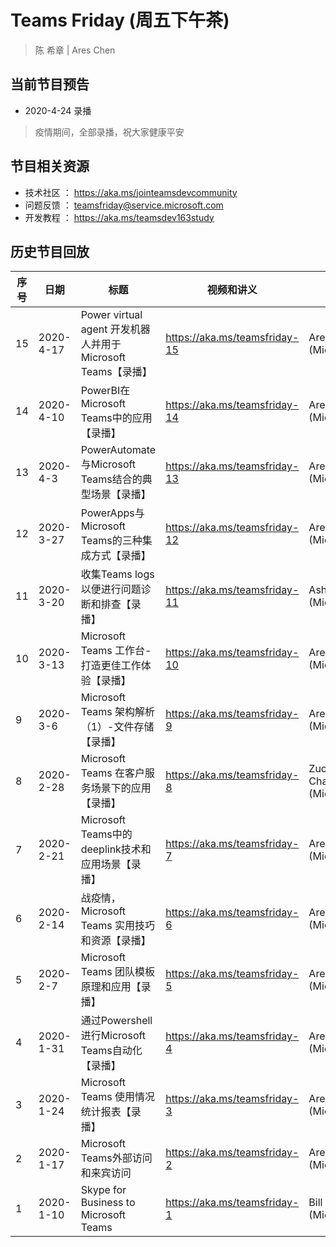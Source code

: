 # Teams Friday (周五下午茶)
> 陈 希章 | Ares Chen

## 当前节目预告

+ 2020-4-24 录播 
> 疫情期间，全部录播，祝大家健康平安

## 节目相关资源

+ 技术社区 ： <https://aka.ms/jointeamsdevcommunity>
+ 问题反馈 ： <teamsfriday@service.microsoft.com>
+ 开发教程 ： <https://aka.ms/teamsdev163study>

## 历史节目回放

|序号|日期|标题|视频和讲义|嘉宾
|---|---|---|---|---|
|15|2020-4-17|Power virtual agent 开发机器人并用于Microsoft Teams【录播】|<https://aka.ms/teamsfriday-15>|Ares Chen (Microsoft)|
|14|2020-4-10|PowerBI在Microsoft Teams中的应用【录播】|<https://aka.ms/teamsfriday-14>|Ares Chen (Microsoft)|
|13|2020-4-3|PowerAutomate与Microsoft Teams结合的典型场景【录播】|<https://aka.ms/teamsfriday-13>|Ares Chen (Microsoft)|
|12|2020-3-27|PowerApps与Microsoft Teams的三种集成方式【录播】|<https://aka.ms/teamsfriday-12>|Ares Chen (Microsoft)|
|11|2020-3-20|收集Teams logs 以便进行问题诊断和排查【录播】|<https://aka.ms/teamsfriday-11>|Ash Hu (Microsoft)|
|10|2020-3-13|Microsoft Teams 工作台-打造更佳工作体验【录播】|<https://aka.ms/teamsfriday-10>|Ares Chen (Microsoft)|
|9|2020-3-6|Microsoft Teams 架构解析（1）-文件存储【录播】|<https://aka.ms/teamsfriday-9>|Ares Chen (Microsoft)|
|8|2020-2-28|Microsoft Teams 在客户服务场景下的应用【录播】|<https://aka.ms/teamsfriday-8>|Zuojun Chai (Microsoft)|
|7|2020-2-21|Microsoft Teams中的deeplink技术和应用场景【录播】|<https://aka.ms/teamsfriday-7>|Ares Chen (Microsoft)|
|6|2020-2-14|战疫情，Microsoft Teams 实用技巧和资源【录播】|<https://aka.ms/teamsfriday-6>|Ares Chen (Microsoft)|
|5|2020-2-7|Microsoft Teams 团队模板原理和应用【录播】|<https://aka.ms/teamsfriday-5>|Ares Chen (Microsoft)|
|4|2020-1-31|通过Powershell 进行Microsoft Teams自动化【录播】|<https://aka.ms/teamsfriday-4>|Ares Chen (Microsoft)|
|3|2020-1-24|Microsoft Teams 使用情况统计报表【录播】|<https://aka.ms/teamsfriday-3>|Ares Chen (Microsoft)|
|2|2020-1-17|Microsoft Teams外部访问和来宾访问|<https://aka.ms/teamsfriday-2>|Ares Chen (Microsoft)|
|1|2020-1-10|Skype for Business to Microsoft Teams|<https://aka.ms/teamsfriday-1>|Bill Yuan (Microsoft)|

